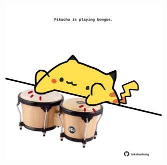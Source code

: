 <!-- built at 03/04/2024, 19:00:55 UTC -->
<p align="center">
  <img width="500" height="500" src="./ReadmeImage.svg">
</p>
